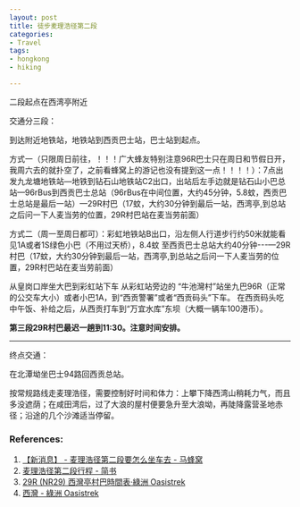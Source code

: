 ```yaml
---
layout: post
title: 徒步麦理浩径第二段
categories: 
- Travel
tags:
- hongkong
- hiking

---
```


二段起点在西湾亭附近

交通分三段：

到达附近地铁站，地铁站到西贡巴士站，巴士站到起点。

<!--more-->

方式一（只限周日前往，！！！广大蜂友特别注意96R巴士只在周日和节假日开，我周六去的就扑空了，之前看蜂窝上的游记也没有提到这一点！！！！）：7点出发九龙塘地铁站—地铁到钻石山地铁站C2出口，出站后左手边就是钻石山小巴总站—96rBus到西贡巴士总站（96rBus在中间位置，大约45分钟，5.8蚊，西贡巴士总站是最后一站）—29R村巴（17蚊，大约30分钟到最后一站，西湾亭,到总站之后问一下人麦当劳的位置，29R村巴站在麦当劳前面）

方式二（周一至周日都可）：彩虹地铁站B出口，沿左侧人行道步行约50米就能看见1A或者1S绿色小巴（不用过天桥），8.4蚊 至西贡巴士总站大约40分钟---—29R村巴（17蚊，大约30分钟到最后一站，西湾亭,到总站之后问一下人麦当劳的位置，29R村巴站在麦当劳前面）

从皇岗口岸坐大巴到彩虹站下车
从彩虹站旁边的 “牛池灣村”站坐九巴96R（正常的公交车大小）或者小巴1A，到“西贡警署”或者“西贡码头”下车。
在西贡码头吃中午饭、补给之后，从西贡打车到“万宜水库”东坝（大概一辆车100港币）。


__第三段29R村巴最迟一趟到11:30。注意时间安排。__

---  
终点交通：

在北潭坳坐巴士94路回西贡总站。

按常规路线走麦理浩径，需要控制好时间和体力：上攀下降西湾山稍耗力气，而且多没遮荫；在咸田湾后，过了大浪的屋村便要急升至大浪坳，再陡降露营圣地赤径；沿途的几个沙滩适当停留。





### References:
1. [【新消息】 - 麦理浩径第二段要怎么坐车去 - 马蜂窝](http://www.mafengwo.cn/wenda/detail-8662120-8663193.html)
2. [麦理浩径第二段行程 - 简书](https://www.jianshu.com/p/99b67f63c5ba)
3. [29R (NR29) 西灣亭村巴時間表‧綠洲 Oasistrek](http://www.oasistrek.com/29R_timetable.php)
4. [西灣 - 綠洲 Oasistrek](http://www.oasistrek.com/sai_wan.php)